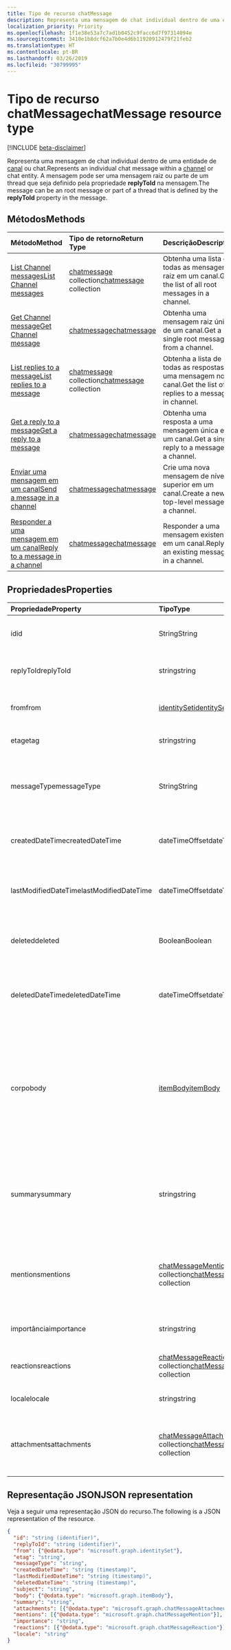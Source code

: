 ```yaml
---
title: Tipo de recurso chatMessage
description: Representa uma mensagem de chat individual dentro de uma entidade de canal ou chat. A mensagem pode ser uma mensagem raiz ou parte de um thread que seja definido pela propriedade **replyToId** na mensagem.
localization_priority: Priority
ms.openlocfilehash: 1f1e38e53a7c7ad1b0452c9facc6d7f97314094e
ms.sourcegitcommit: 3410e1b8dcf62a7b0e4d6b11920912479f21feb2
ms.translationtype: HT
ms.contentlocale: pt-BR
ms.lasthandoff: 03/26/2019
ms.locfileid: "30799995"
---
```

# <a name="chatmessage-resource-type"></a><span data-ttu-id="efcb0-104">Tipo de recurso chatMessage</span><span class="sxs-lookup"><span data-stu-id="efcb0-104">chatMessage resource type</span></span>

[!INCLUDE [beta-disclaimer](../../includes/beta-disclaimer.md)]

<span data-ttu-id="efcb0-105">Representa uma mensagem de chat individual dentro de uma entidade de [canal](channel.md) ou chat.</span><span class="sxs-lookup"><span data-stu-id="efcb0-105">Represents an individual chat message within a [channel](channel.md) or chat entity.</span></span> <span data-ttu-id="efcb0-106">A mensagem pode ser uma mensagem raiz ou parte de um thread que seja definido pela propriedade **replyToId** na mensagem.</span><span class="sxs-lookup"><span data-stu-id="efcb0-106">The message can be an root message or part of a thread that is defined by the **replyToId** property in the message.</span></span>

## <a name="methods"></a><span data-ttu-id="efcb0-107">Métodos</span><span class="sxs-lookup"><span data-stu-id="efcb0-107">Methods</span></span>

| <span data-ttu-id="efcb0-108">Método</span><span class="sxs-lookup"><span data-stu-id="efcb0-108">Method</span></span>       | <span data-ttu-id="efcb0-109">Tipo de retorno</span><span class="sxs-lookup"><span data-stu-id="efcb0-109">Return Type</span></span>  |<span data-ttu-id="efcb0-110">Descrição</span><span class="sxs-lookup"><span data-stu-id="efcb0-110">Description</span></span>|
|:---------------|:--------|:----------|
|[<span data-ttu-id="efcb0-111">List Channel messages</span><span class="sxs-lookup"><span data-stu-id="efcb0-111">List Channel messages</span></span>](../api/channel-list-messages.md) | <span data-ttu-id="efcb0-112">[chatmessage](chatmessage.md) collection</span><span class="sxs-lookup"><span data-stu-id="efcb0-112">[chatmessage](chatmessage.md) collection</span></span> | <span data-ttu-id="efcb0-113">Obtenha uma lista de todas as mensagens raiz em um canal.</span><span class="sxs-lookup"><span data-stu-id="efcb0-113">Get the list of all root messages in a channel.</span></span>|
|[<span data-ttu-id="efcb0-114">Get Channel message</span><span class="sxs-lookup"><span data-stu-id="efcb0-114">Get Channel message</span></span>](../api/channel-get-message.md) | [<span data-ttu-id="efcb0-115">chatmessage</span><span class="sxs-lookup"><span data-stu-id="efcb0-115">chatmessage</span></span>](chatmessage.md) | <span data-ttu-id="efcb0-116">Obtenha uma mensagem raiz única de um canal.</span><span class="sxs-lookup"><span data-stu-id="efcb0-116">Get a single root message from a channel.</span></span>|
|[<span data-ttu-id="efcb0-117">List replies to a message</span><span class="sxs-lookup"><span data-stu-id="efcb0-117">List replies to a message</span></span>](../api/channel-list-messagereplies.md) | <span data-ttu-id="efcb0-118">[chatmessage](chatmessage.md) collection</span><span class="sxs-lookup"><span data-stu-id="efcb0-118">[chatmessage](chatmessage.md) collection</span></span>| <span data-ttu-id="efcb0-119">Obtenha a lista de todas as respostas a uma mensagem no canal.</span><span class="sxs-lookup"><span data-stu-id="efcb0-119">Get the list of all replies to a message in channel.</span></span>|
|[<span data-ttu-id="efcb0-120">Get a reply to a message</span><span class="sxs-lookup"><span data-stu-id="efcb0-120">Get a reply to a message</span></span>](../api/channel-get-messagereply.md) | [<span data-ttu-id="efcb0-121">chatmessage</span><span class="sxs-lookup"><span data-stu-id="efcb0-121">chatmessage</span></span>](chatmessage.md)| <span data-ttu-id="efcb0-122">Obtenha uma resposta a uma mensagem única em um canal.</span><span class="sxs-lookup"><span data-stu-id="efcb0-122">Get a single reply to a message in a channel.</span></span>|
|[<span data-ttu-id="efcb0-123">Enviar uma mensagem em um canal</span><span class="sxs-lookup"><span data-stu-id="efcb0-123">Send a message in a channel</span></span>](../api/channel-post-chatmessage.md) | [<span data-ttu-id="efcb0-124">chatmessage</span><span class="sxs-lookup"><span data-stu-id="efcb0-124">chatmessage</span></span>](chatmessage.md)| <span data-ttu-id="efcb0-125">Crie uma nova mensagem de nível superior em um canal.</span><span class="sxs-lookup"><span data-stu-id="efcb0-125">Create a new top-level message in a channel.</span></span>|
|[<span data-ttu-id="efcb0-126">Responder a uma mensagem em um canal</span><span class="sxs-lookup"><span data-stu-id="efcb0-126">Reply to a message in a channel</span></span>](../api/channel-post-messagereply.md) | [<span data-ttu-id="efcb0-127">chatmessage</span><span class="sxs-lookup"><span data-stu-id="efcb0-127">chatmessage</span></span>](chatmessage.md)| <span data-ttu-id="efcb0-128">Responder a uma mensagem existente em um canal.</span><span class="sxs-lookup"><span data-stu-id="efcb0-128">Reply to an existing message in a channel.</span></span>|


## <a name="properties"></a><span data-ttu-id="efcb0-129">Propriedades</span><span class="sxs-lookup"><span data-stu-id="efcb0-129">Properties</span></span>
| <span data-ttu-id="efcb0-130">Propriedade</span><span class="sxs-lookup"><span data-stu-id="efcb0-130">Property</span></span>     | <span data-ttu-id="efcb0-131">Tipo</span><span class="sxs-lookup"><span data-stu-id="efcb0-131">Type</span></span>   |<span data-ttu-id="efcb0-132">Descrição</span><span class="sxs-lookup"><span data-stu-id="efcb0-132">Description</span></span>|
|:---------------|:--------|:----------|
|<span data-ttu-id="efcb0-133">id</span><span class="sxs-lookup"><span data-stu-id="efcb0-133">id</span></span>|<span data-ttu-id="efcb0-134">String</span><span class="sxs-lookup"><span data-stu-id="efcb0-134">String</span></span>| <span data-ttu-id="efcb0-135">Somente leitura.</span><span class="sxs-lookup"><span data-stu-id="efcb0-135">Read-only.</span></span> <span data-ttu-id="efcb0-136">ID única da mensagem.</span><span class="sxs-lookup"><span data-stu-id="efcb0-136">Unique ID of the message.</span></span>|
|<span data-ttu-id="efcb0-137">replyToId</span><span class="sxs-lookup"><span data-stu-id="efcb0-137">replyToId</span></span>| <span data-ttu-id="efcb0-138">string</span><span class="sxs-lookup"><span data-stu-id="efcb0-138">string</span></span> | <span data-ttu-id="efcb0-139">ID da mensagem pai/raiz do thread.</span><span class="sxs-lookup"><span data-stu-id="efcb0-139">Id of the parent message/root message of the thread.</span></span> |
|<span data-ttu-id="efcb0-140">from</span><span class="sxs-lookup"><span data-stu-id="efcb0-140">from</span></span>|[<span data-ttu-id="efcb0-141">identitySet</span><span class="sxs-lookup"><span data-stu-id="efcb0-141">identitySet</span></span>](identityset.md)| <span data-ttu-id="efcb0-142">Somente leitura.</span><span class="sxs-lookup"><span data-stu-id="efcb0-142">Read only.</span></span> <span data-ttu-id="efcb0-143">Detalhes do remetente da mensagem.</span><span class="sxs-lookup"><span data-stu-id="efcb0-143">Details of the sender of the message.</span></span>|
|<span data-ttu-id="efcb0-144">etag</span><span class="sxs-lookup"><span data-stu-id="efcb0-144">etag</span></span>| <span data-ttu-id="efcb0-145">string</span><span class="sxs-lookup"><span data-stu-id="efcb0-145">string</span></span> | <span data-ttu-id="efcb0-146">O número de versão da mensagem.</span><span class="sxs-lookup"><span data-stu-id="efcb0-146">Version number of the message.</span></span> |
|<span data-ttu-id="efcb0-147">messageType</span><span class="sxs-lookup"><span data-stu-id="efcb0-147">messageType</span></span>|<span data-ttu-id="efcb0-148">String</span><span class="sxs-lookup"><span data-stu-id="efcb0-148">String</span></span>|<span data-ttu-id="efcb0-149">Os valores de tipo de mensagem com suporte atualmente são: message, chatEvent, Typing.</span><span class="sxs-lookup"><span data-stu-id="efcb0-149">The type of message, current supported values are: message, chatEvent, Typing.</span></span>|
|<span data-ttu-id="efcb0-150">createdDateTime</span><span class="sxs-lookup"><span data-stu-id="efcb0-150">createdDateTime</span></span>|<span data-ttu-id="efcb0-151">dateTimeOffset</span><span class="sxs-lookup"><span data-stu-id="efcb0-151">dateTimeOffset</span></span>|<span data-ttu-id="efcb0-152">Somente leitura.</span><span class="sxs-lookup"><span data-stu-id="efcb0-152">Read only.</span></span> <span data-ttu-id="efcb0-153">Carimbo de data/hora de quando a mensagem foi criada.</span><span class="sxs-lookup"><span data-stu-id="efcb0-153">Timestamp of when the message was created.</span></span>|
|<span data-ttu-id="efcb0-154">lastModifiedDateTime</span><span class="sxs-lookup"><span data-stu-id="efcb0-154">lastModifiedDateTime</span></span>|<span data-ttu-id="efcb0-155">dateTimeOffset</span><span class="sxs-lookup"><span data-stu-id="efcb0-155">dateTimeOffset</span></span>|<span data-ttu-id="efcb0-156">Somente leitura.</span><span class="sxs-lookup"><span data-stu-id="efcb0-156">Read only.</span></span> <span data-ttu-id="efcb0-157">Carimbo de data/hora de quando a mensagem foi editada/atualizada.</span><span class="sxs-lookup"><span data-stu-id="efcb0-157">Timestamp of when the message was edited/updated.</span></span>|
|<span data-ttu-id="efcb0-158">deleted</span><span class="sxs-lookup"><span data-stu-id="efcb0-158">deleted</span></span>|<span data-ttu-id="efcb0-159">Boolean</span><span class="sxs-lookup"><span data-stu-id="efcb0-159">Boolean</span></span>|<span data-ttu-id="efcb0-160">Indica se uma mensagem foi excluída de modo reversível.</span><span class="sxs-lookup"><span data-stu-id="efcb0-160">Indicates whether a message has been soft deleted.</span></span>|
|<span data-ttu-id="efcb0-161">deletedDateTime</span><span class="sxs-lookup"><span data-stu-id="efcb0-161">deletedDateTime</span></span>|<span data-ttu-id="efcb0-162">dateTimeOffset</span><span class="sxs-lookup"><span data-stu-id="efcb0-162">dateTimeOffset</span></span>|<span data-ttu-id="efcb0-163">Somente leitura.</span><span class="sxs-lookup"><span data-stu-id="efcb0-163">Read only.</span></span> <span data-ttu-id="efcb0-164">Carimbo de hora em que a mensagem foi excluída ou nulo se não foi excluído.</span><span class="sxs-lookup"><span data-stu-id="efcb0-164">Timestamp at which the message was deleted, or null if not deleted.</span></span> |
|<span data-ttu-id="efcb0-165">corpo</span><span class="sxs-lookup"><span data-stu-id="efcb0-165">body</span></span>|[<span data-ttu-id="efcb0-166">itemBody</span><span class="sxs-lookup"><span data-stu-id="efcb0-166">itemBody</span></span>](itembody.md)|<span data-ttu-id="efcb0-167">Representação de texto sem formatação/HTML do conteúdo da mensagem.</span><span class="sxs-lookup"><span data-stu-id="efcb0-167">Plaintext/HTML representation of the content of the message.</span></span> <span data-ttu-id="efcb0-168">Retorna o texto sem formatação por padrão, o aplicativo pode escolher HTML como parte de um parâmetro de consulta</span><span class="sxs-lookup"><span data-stu-id="efcb0-168">Returns plain text by default, application can choose HTML as part of a query param</span></span>|
|<span data-ttu-id="efcb0-169">summary</span><span class="sxs-lookup"><span data-stu-id="efcb0-169">summary</span></span>|<span data-ttu-id="efcb0-170">string</span><span class="sxs-lookup"><span data-stu-id="efcb0-170">string</span></span>|<span data-ttu-id="efcb0-171">Texto de resumo da mensagem que poderia ser usado para notificações por push e modos de exibição de resumo ou de fallback</span><span class="sxs-lookup"><span data-stu-id="efcb0-171">Summary text of the message that could be used for push notifications and summary views or fall back views</span></span>|
|<span data-ttu-id="efcb0-172">mentions</span><span class="sxs-lookup"><span data-stu-id="efcb0-172">mentions</span></span>|<span data-ttu-id="efcb0-173">[chatMessageMention](chatmention.md) collection</span><span class="sxs-lookup"><span data-stu-id="efcb0-173">[chatMessageMention](chatmention.md) collection</span></span>| <span data-ttu-id="efcb0-174">Lista de entidades mencionada na mensagem.</span><span class="sxs-lookup"><span data-stu-id="efcb0-174">List of entities mentioned in the message.</span></span> <span data-ttu-id="efcb0-175">Atualmente, dá suporte a usuário, bot, equipe, canal.</span><span class="sxs-lookup"><span data-stu-id="efcb0-175">Currently supports user, bot, team, channel.</span></span>|
|<span data-ttu-id="efcb0-176">importância</span><span class="sxs-lookup"><span data-stu-id="efcb0-176">importance</span></span>| <span data-ttu-id="efcb0-177">string</span><span class="sxs-lookup"><span data-stu-id="efcb0-177">string</span></span> | <span data-ttu-id="efcb0-178">A importância da mensagem: Normal, Alta.</span><span class="sxs-lookup"><span data-stu-id="efcb0-178">The importance of the message: Normal, High.</span></span>|
|<span data-ttu-id="efcb0-179">reactions</span><span class="sxs-lookup"><span data-stu-id="efcb0-179">reactions</span></span>| <span data-ttu-id="efcb0-180">[chatMessageReaction](chatreaction.md) collection</span><span class="sxs-lookup"><span data-stu-id="efcb0-180">[chatMessageReaction](chatreaction.md) collection</span></span> | <span data-ttu-id="efcb0-181">Reações para essa mensagem (por exemplo, Curtir)</span><span class="sxs-lookup"><span data-stu-id="efcb0-181">Reactions for this message (for example, Like)</span></span>|
|<span data-ttu-id="efcb0-182">locale</span><span class="sxs-lookup"><span data-stu-id="efcb0-182">locale</span></span>|<span data-ttu-id="efcb0-183">string</span><span class="sxs-lookup"><span data-stu-id="efcb0-183">string</span></span>|<span data-ttu-id="efcb0-184">Localidade da mensagem definida pelo cliente</span><span class="sxs-lookup"><span data-stu-id="efcb0-184">Locale of the message set by the client</span></span>|
|<span data-ttu-id="efcb0-185">attachments</span><span class="sxs-lookup"><span data-stu-id="efcb0-185">attachments</span></span>|<span data-ttu-id="efcb0-186">[chatMessageAttachment](chatattachment.md) collection</span><span class="sxs-lookup"><span data-stu-id="efcb0-186">[chatMessageAttachment](chatattachment.md) collection</span></span> |<span data-ttu-id="efcb0-187">Arquivos anexos.</span><span class="sxs-lookup"><span data-stu-id="efcb0-187">Attached files.</span></span> <span data-ttu-id="efcb0-188">No momento, os anexos são somente leitura, não há suporte para o envio de anexos.</span><span class="sxs-lookup"><span data-stu-id="efcb0-188">Attachments are currently read-only – sending attachments is not supported.</span></span> |


## <a name="json-representation"></a><span data-ttu-id="efcb0-189">Representação JSON</span><span class="sxs-lookup"><span data-stu-id="efcb0-189">JSON representation</span></span>

<span data-ttu-id="efcb0-190">Veja a seguir uma representação JSON do recurso.</span><span class="sxs-lookup"><span data-stu-id="efcb0-190">The following is a JSON representation of the resource.</span></span>

<!-- {
  "blockType": "resource",
  "optionalProperties": [
    "deleted",
    "deletedDateTime",
    "attachments",
    "importance",
    "reactions",
    "mentions",
    "subject",
    "summary"
  ],
  "baseType": "microsoft.graph.entity",
  "@odata.type": "microsoft.graph.chatMessage"
}-->

```json
{
  "id": "string (identifier)",
  "replyToId": "string (identifier)",
  "from": {"@odata.type": "microsoft.graph.identitySet"},
  "etag": "string",
  "messageType": "string",
  "createdDateTime": "string (timestamp)",
  "lastModifiedDateTime": "string (timestamp)",
  "deletedDateTime": "string (timestamp)",
  "subject": "string",
  "body": {"@odata.type": "microsoft.graph.itemBody"},
  "summary": "string",
  "attachments": [{"@odata.type": "microsoft.graph.chatMessageAttachment"}],
  "mentions": [{"@odata.type": "microsoft.graph.chatMessageMention"}],
  "importance": "string",
  "reactions": [{"@odata.type": "microsoft.graph.chatMessageReaction"}],
  "locale": "string"
}

```

<!-- uuid: 8fcb5dbc-d5aa-4681-8e31-b001d5168d79
2015-10-25 14:57:30 UTC -->
<!--
{
  "type": "#page.annotation",
  "description": "chat message resource",
  "keywords": "",
  "section": "documentation",
  "tocPath": "",
  "suppressions": [
    "Error: /api-reference/beta/resources/chatmessage.md:\r\n      Exception processing links.\r\n    System.ArgumentException: Link Definition was null. Link text: !INCLUDE [beta-disclaimer](../../includes/beta-disclaimer.md)\r\n      at ApiDoctor.Validation.DocFile.get_LinkDestinations()\r\n      at ApiDoctor.Validation.DocSet.ValidateLinks(Boolean includeWarnings, String[] relativePathForFiles, IssueLogger issues, Boolean requireFilenameCaseMatch, Boolean printOrphanedFiles)"
  ]
}
-->
